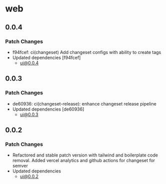 # web

## 0.0.4

### Patch Changes

- f94fcef: ci(changeset) Add changeset configs with ability to create tags
- Updated dependencies [f94fcef]
  - ui@0.0.4

## 0.0.3

### Patch Changes

- de60936: ci(changeset-release): enhance changeset release pipeline
- Updated dependencies [de60936]
  - ui@0.0.3

## 0.0.2

### Patch Changes

- Refactored and stable patch version with tailwind and boilerplate code removal. Added vercel analytics and github actions for changeset for semver
- Updated dependencies
  - ui@0.0.2
